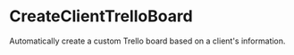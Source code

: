 # CreateClientTrelloBoard
Automatically create a custom Trello board based on a client's information.
